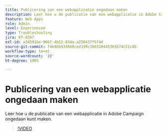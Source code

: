 ```yaml
---
title: Publicering van een webapplicatie ongedaan maken
description: Leer hoe u de publicatie van een webapplicatie in Adobe Campaign ongedaan kunt maken.
feature: Web Apps
role: Admin
level: Experienced
type: Troubleshooting
jira: KT-8387
exl-id: a34591be-966f-4b12-834a-a250437f5f4d
source-git-commit: f4e86b933660ced199c30d318445363b74c51c4b
workflow-type: tm+mt
source-wordcount: '28'
ht-degree: 100%

---
```


# Publicering van een webapplicatie ongedaan maken

Leer hoe u de publicatie van een webapplicatie in Adobe Campaign ongedaan kunt maken.

>[!VIDEO](https://video.tv.adobe.com/v/335892?quality=12&learn=on)
